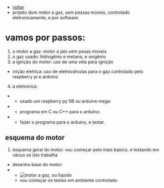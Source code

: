 - [voltar](https://github.com/0joseDark/dream-sonho/blob/main/README.md) 
- projeto dum metor a gaz, sem pessas moveis, controlado eletronicamente, e por software.
# vamos por passos:
1. o motor a gaz: motor a jato sem pesas moveis
2. o gaz usado: hidrogênio e metano, e oxigênio
3. a ignição do motor: uso de uma vela para ignição
 - inição eletrica: uso de eletroválvulas para o gaz controlado pelo raspberry pi e ardoino
4. a eletronica:
- - usado um raspberry py 5B ou arduino mega:
- - programa em C ou C++ para o arduino:
- - fazer o programa para o arduino, e testar.
## esquema do motor 
1. esquema geral do motor: vou começar pelo mais basico, e testando em vácuo se isto trabalha
- desenho base do motor: 
- - ![motor a gaz, ou liquido](https://github.com/0joseDark/dream/blob/main/images/teste_de_desenho-motor_de_combustao-1.jpg)
  - vou começar os testes em ambiente controlado
